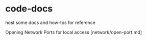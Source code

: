 # code-docs
host some docs and how-tos for reference

Opening Network Ports for local access [network/open-port.md]
